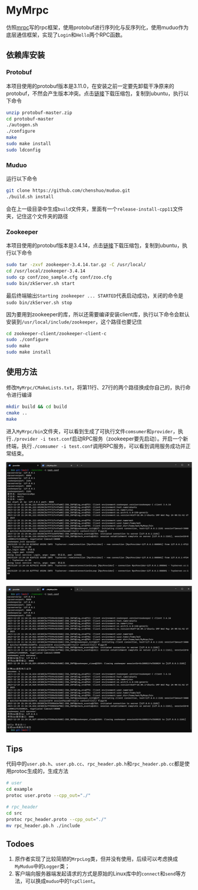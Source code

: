 # MyMrpc

仿照[mrpc](https://github.com/stolendance/mrpc)写的rpc框架，使用protobuf进行序列化与反序列化，使用muduo作为底层通信框架，实现了`Login`和`Hello`两个RPC函数。



## 依赖库安装

### Protobuf

本项目使用的protobuf版本是3.11.0，在安装之前一定要先卸载干净原来的protobuf，不然会产生版本冲突。点击[链接](https://pan.baidu.com/s/1IbVEDgnoLkF5vEzIJOnRuA?pwd=5rmm )下载压缩包，复制到ubuntu，执行以下命令

```bash
unzip protobuf-master.zip
cd protobuf-master
./autogen.sh
./configure
make
sudo make install
sudo ldconfig
```

### Muduo

运行以下命令

```bash
git clone https://github.com/chenshuo/muduo.git
./build.sh install
```

会在上一级目录中生成`build`文件夹，里面有一个`release-install-cpp11`文件夹，记住这个文件夹的路径

### Zookeeper

本项目使用的protobuf版本是3.4.14，点击[链接](https://pan.baidu.com/s/1wWggC05DQKDRBCKmX2Q1VQ?pwd=ubi3)下载压缩包，复制到ubuntu，执行以下命令

```bash
sudo tar -zxvf zookeeper-3.4.14.tar.gz -C /usr/local/
cd /usr/local/zookeeper-3.4.14
sudo cp conf/zoo_sample.cfg conf/zoo.cfg
sudo bin/zkServer.sh start
```

最后终端输出`Starting zookeeper ... STARTED`代表启动成功，关闭的命令是`sudo bin/zkServer.sh stop`

因为要用到zookeeper的库，所以还需要编译安装client库，执行以下命令会默认安装到`/usr/local/include/zookeeper`，这个路径也要记住

```bash
cd zookeeper-client/zookeeper-client-c
sudo ./configure
sudo make
sudo make install
```



## 使用方法

修改`MyMrpc/CMakeLists.txt`，将第11行、27行的两个路径换成你自己的，执行命令进行编译

```bash
mkdir build && cd build
cmake ..
make
```

进入`MyMrpc/bin`文件夹，可以看到生成了可执行文件`comsumer`和`provider`，执行`./provider -i test.conf`启动RPC服务（zookeeper要先启动）。开启一个新终端，执行`./comsumer -i test.conf`调用RPC服务，可以看到调用服务成功并正常结束。

![](https://raw.githubusercontent.com/InitialZJ/MarkdownPhotoes/main/res/provider.jpg)

![](https://raw.githubusercontent.com/InitialZJ/MarkdownPhotoes/main/res/comsumer.jpg)



## Tips

代码中的`user.pb.h`、`user.pb.cc`、`rpc_header.pb.h`和`rpc_header.pb.cc`都是使用protoc生成的，生成方法

```bash
# user
cd example
protoc user.proto --cpp_out="./"
```

```bash
# rpc_header
cd src
protoc rpc_header.proto --cpp_out="./"
mv rpc_header.pb.h ./include
```



## Todoes

1. 原作者实现了比较简陋的`MrpcLog`类，但并没有使用，后续可以考虑换成`MyMuduo`中的`Logger`类；
2. 客户端向服务器端发起请求的方式是原始的Linux库中的`connect`和`send`等方法，可以换成`muduo`中的`TcpClient`。